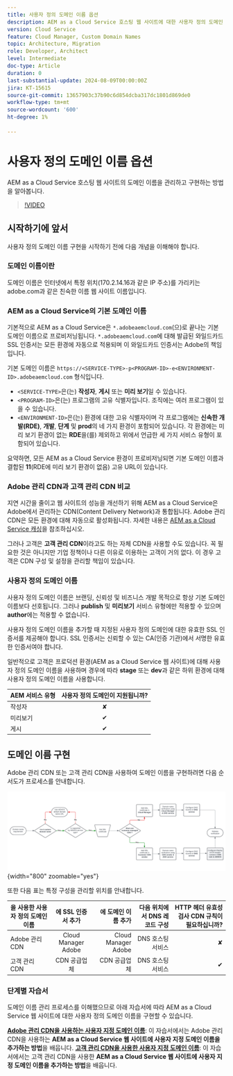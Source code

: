 ```yaml
---
title: 사용자 정의 도메인 이름 옵션
description: AEM as a Cloud Service 호스팅 웹 사이트에 대한 사용자 정의 도메인 이름을 관리하고 구현하는 방법을 알아봅니다.
version: Cloud Service
feature: Cloud Manager, Custom Domain Names
topic: Architecture, Migration
role: Developer, Architect
level: Intermediate
doc-type: Article
duration: 0
last-substantial-update: 2024-08-09T00:00:00Z
jira: KT-15615
source-git-commit: 13657903c37b90c6d854dcba317dc1801d869de0
workflow-type: tm+mt
source-wordcount: '600'
ht-degree: 1%

---
```



# 사용자 정의 도메인 이름 옵션

AEM as a Cloud Service 호스팅 웹 사이트의 도메인 이름을 관리하고 구현하는 방법을 알아봅니다.

>[!VIDEO](https://video.tv.adobe.com/v/3432632?quality=12&learn=on)

## 시작하기에 앞서

사용자 정의 도메인 이름 구현을 시작하기 전에 다음 개념을 이해해야 합니다.

### 도메인 이름이란

도메인 이름은 인터넷에서 특정 위치(170.2.14.16과 같은 IP 주소)를 가리키는 adobe.com과 같은 친숙한 이름 웹 사이트 이름입니다.

### AEM as a Cloud Service의 기본 도메인 이름

기본적으로 AEM as a Cloud Service은 `*.adobeaemcloud.com`(으)로 끝나는 기본 도메인 이름으로 프로비저닝됩니다. `*.adobeaemcloud.com`에 대해 발급된 와일드카드 SSL 인증서는 모든 환경에 자동으로 적용되며 이 와일드카드 인증서는 Adobe의 책임입니다.

기본 도메인 이름은 `https://<SERVICE-TYPE>-p<PROGRAM-ID>-e<ENVIRONMENT-ID>.adobeaemcloud.com` 형식입니다.

- `<SERVICE-TYPE>`은(는) **작성자**, **게시** 또는 **미리 보기**&#x200B;일 수 있습니다.
- `<PROGRAM-ID>`은(는) 프로그램의 고유 식별자입니다. 조직에는 여러 프로그램이 있을 수 있습니다.
- `<ENVIRONMENT-ID>`은(는) 환경에 대한 고유 식별자이며 각 프로그램에는 **신속한 개발(RDE)**, **개발**, **단계** 및 **prod**&#x200B;의 네 가지 환경이 포함되어 있습니다. 각 환경에는 미리 보기 환경이 없는 **RDE**&#x200B;을(를) 제외하고 위에서 언급한 세 가지 서비스 유형이 포함되어 있습니다.

요약하면, 모든 AEM as a Cloud Service 환경이 프로비저닝되면 기본 도메인 이름과 결합된 **11**(RDE에 미리 보기 환경이 없음) 고유 URL이 있습니다.

### Adobe 관리 CDN과 고객 관리 CDN 비교

지연 시간을 줄이고 웹 사이트의 성능을 개선하기 위해 AEM as a Cloud Service은 Adobe에서 관리하는 CDN(Content Delivery Network)과 통합됩니다. Adobe 관리 CDN은 모든 환경에 대해 자동으로 활성화됩니다. 자세한 내용은 [AEM as a Cloud Service 캐싱](../caching/overview.md)을 참조하십시오.

그러나 고객은 **고객 관리 CDN**&#x200B;이라고도 하는 자체 CDN을 사용할 수도 있습니다. 꼭 필요한 것은 아니지만 기업 정책이나 다른 이유로 이용하는 고객이 거의 없다. 이 경우 고객은 CDN 구성 및 설정을 관리할 책임이 있습니다.

### 사용자 정의 도메인 이름

사용자 정의 도메인 이름은 브랜딩, 신뢰성 및 비즈니스 개발 목적으로 항상 기본 도메인 이름보다 선호됩니다. 그러나 **publish** 및 **미리보기** 서비스 유형에만 적용할 수 있으며 **author**&#x200B;에는 적용할 수 없습니다.

사용자 정의 도메인 이름을 추가할 때 지정된 사용자 정의 도메인에 대한 유효한 SSL 인증서를 제공해야 합니다. SSL 인증서는 신뢰할 수 있는 CA(인증 기관)에서 서명한 유효한 인증서여야 합니다.

일반적으로 고객은 프로덕션 환경(AEM as a Cloud Service 웹 사이트)에 대해 사용자 정의 도메인 이름을 사용하며 경우에 따라 **stage** 또는 **dev**&#x200B;과 같은 하위 환경에 대해 사용자 정의 도메인 이름을 사용합니다.

| AEM 서비스 유형 | 사용자 정의 도메인이 지원됩니까? |
|---------------------|:-----------------------:|
| 작성자 | ✘ |
| 미리보기 | ✔ |
| 게시 | ✔ |

## 도메인 이름 구현

Adobe 관리 CDN 또는 고객 관리 CDN을 사용하여 도메인 이름을 구현하려면 다음 순서도가 프로세스를 안내합니다.

![도메인 이름 관리 흐름도](./assets/domain-name-management-flowchart.png){width="800" zoomable="yes"}

또한 다음 표는 특정 구성을 관리할 위치를 안내합니다.

| 을 사용한 사용자 정의 도메인 이름 | 에 SSL 인증서 추가 | 에 도메인 이름 추가 | 다음 위치에서 DNS 레코드 구성 | HTTP 헤더 유효성 검사 CDN 규칙이 필요하십니까? |
|---------------------|:-----------------------:|-----------------------:|-----------------------:|-----------------------:|
| Adobe 관리 CDN | Cloud Manager Adobe | Cloud Manager Adobe | DNS 호스팅 서비스 | ✘ |
| 고객 관리 CDN | CDN 공급업체 | CDN 공급업체 | DNS 호스팅 서비스 | ✔ |

### 단계별 자습서

도메인 이름 관리 프로세스를 이해했으므로 아래 자습서에 따라 AEM as a Cloud Service 웹 사이트에 대한 사용자 정의 도메인 이름을 구현할 수 있습니다.

**[Adobe 관리 CDN을 사용하는 사용자 지정 도메인 이름](./custom-domain-name-with-adobe-managed-cdn.md)**: 이 자습서에서는 Adobe 관리 CDN을 사용하는 **AEM as a Cloud Service 웹 사이트에 사용자 지정 도메인 이름을 추가하는 방법**을 배웁니다.
**[고객 관리 CDN을 사용한 사용자 지정 도메인 이름](./custom-domain-names-with-customer-managed-cdn.md)**: 이 자습서에서는 고객 관리 CDN을 사용한 **AEM as a Cloud Service 웹 사이트에 사용자 지정 도메인 이름을 추가하는 방법**&#x200B;을 배웁니다.

